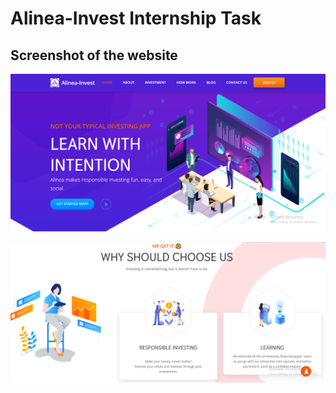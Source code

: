 # Alinea-Invest Internship Task

## Screenshot of the website

![](1.PNG)

<img src="2.PNG" width="800px" height="auto">
